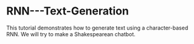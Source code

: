 # RNN---Text-Generation
 This tutorial demonstrates how to generate text using a character-based RNN. We will try to make a Shakespearean chatbot.
